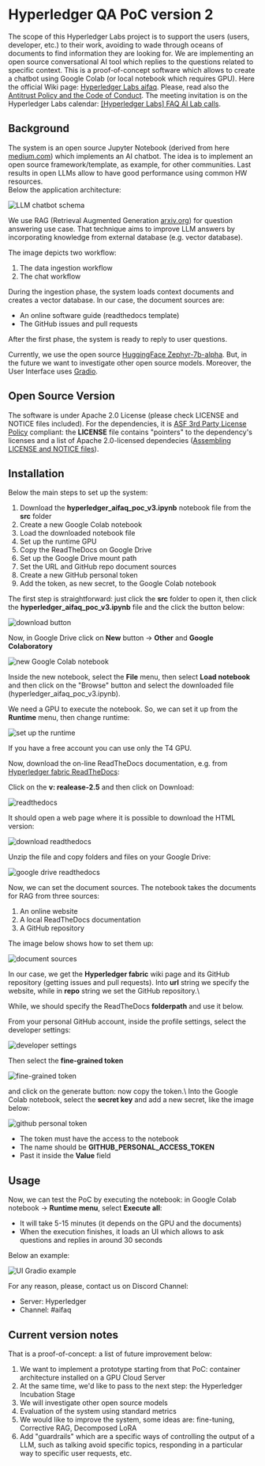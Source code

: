 # Hyperledger QA PoC version 2

The scope of this Hyperledger Labs project is to support the users (users, developer, etc.) to their work, avoiding to wade through oceans of documents to find information they are looking for. We are implementing an open source conversational AI tool which replies to the questions related to specific context. This is a proof-of-concept software which allows to create a chatbot using Google Colab (or local notebook which requires GPU). Here the official Wiki page: [Hyperledger Labs aifaq](https://labs.hyperledger.org/labs/aifaq.html). Please, read also the [Antitrust Policy and the Code of Conduct](https://wiki.hyperledger.org/pages/viewpage.action?pageId=41587043). The meeting invitation is on the Hyperledger Labs calendar: [[Hyperledger Labs] FAQ AI Lab calls](https://wiki.hyperledger.org/display/HYP/Calendar+of+Public+Meetings).

## Background

The system is an open source Jupyter Notebook (derived from here [medium.com](https://levelup.gitconnected.com/building-a-private-ai-chatbot-2c071f6715ad)) which implements an AI chatbot. The idea is to implement an open source framework/template, as example, for other communities. Last results in open LLMs allow to have good performance using common HW resources.\
Below the application architecture:

![LLM chatbot schema](/images/poc_schema_v2.png)

We use RAG (Retrieval Augmented Generation [arxiv.org](https://arxiv.org/abs/2312.10997)) for question answering use case. That technique aims to improve LLM answers by incorporating knowledge from external database (e.g. vector database).

The image depicts two workflow:

1. The data ingestion workflow
2. The chat workflow

During the ingestion phase, the system loads context documents and creates a vector database. In our case, the document sources are:

- An online software guide (readthedocs template)
- The GitHub issues and pull requests

After the first phase, the system is ready to reply to user questions.

Currently, we use the open source [HuggingFace Zephyr-7b-alpha](https://huggingface.co/HuggingFaceH4/zephyr-7b-alpha). But, in the future we want to investigate other open source models. Moreover, the User Interface uses [Gradio](https://www.gradio.app/).

## Open Source Version

The software is under Apache 2.0 License (please check LICENSE and NOTICE files included). For the dependencies, it is [ASF 3rd Party License Policy](https://www.apache.org/legal/resolved.html) compliant: the **LICENSE** file contains "pointers" to the dependency's licenses and a list of Apache 2.0-licensed dependecies ([Assembling LICENSE and NOTICE files](https://infra.apache.org/licensing-howto.html#mod-notice)).

## Installation

Below the main steps to set up the system:

1. Download the **hyperledger_aifaq_poc_v3.ipynb** notebook file from the **src** folder
2. Create a new Google Colab notebook
3. Load the downloaded notebook file
4. Set up the runtime GPU
5. Copy the ReadTheDocs on Google Drive
6. Set up the Google Drive mount path
7. Set the URL and GitHub repo document sources
8. Create a new GitHub personal token
9. Add the token, as new secret, to the Google Colab notebook

The first step is straightforward: just click the **src** folder to open it, then click the **hyperledger_aifaq_poc_v3.ipynb** file and the click the button below:

![download button](/images/download_notebook_file.png)

Now, in Google Drive click on **New** button -> **Other** and **Google Colaboratory**

![new Google Colab notebook](/images/new_colab_notebook.png)

Inside the new notebook, select the **File** menu, then select **Load notebook** and then click on the "Browse" button and select the downloaded file (hyperledger_aifaq_poc_v3.ipynb).

We need a GPU to execute the notebook. So, we can set it up from the **Runtime** menu, then change runtime:

![set up the runtime](/images/runtime_type.png)

If you have a free account you can use only the T4 GPU.

Now, download the on-line ReadTheDocs documentation, e.g. from [Hyperledger fabric ReadTheDocs](https://hyperledger-fabric.readthedocs.io/en/release-2.5/):

Click on the **v: realease-2.5** and then click on Download:

![readthedocs](/images/readthedocs.png)

It should open a web page where it is possible to download the HTML version:

![download readthedocs](/images/download_rtdocs.png)

Unzip the file and copy folders and files on your Google Drive:

![google drive readthedocs](/images/gdrive_rtdocs.png)

Now, we can set the document sources. The notebook takes the documents for RAG from three sources:

1. An online website
2. A local ReadTheDocs documentation
3. A GitHub repository

The image below shows how to set them up:

![document sources](/images/set_document_sources.png)

In our case, we get the **Hyperledger fabric** wiki page and its GitHub repository (getting issues and pull requests).
Into **url** string we specify the website, while in **repo** string we set the GitHub repository.\\

While, we should specify the ReadTheDocs **folderpath** and use it below.

From your personal GitHub account, inside the profile settings, select the developer settings:

![developer settings](/images/developer_settings.png)

Then select the **fine-grained token**

![fine-grained token](/images/fine_grained_token.png)

and click on the generate button: now copy the token.\\
Into the Google Colab notebook, select the **secret key** and add a new secret, like the image below:

![github personal token](/images/github_personal_token.png)

- The token must have the access to the notebook
- The name should be **GITHUB_PERSONAL_ACCESS_TOKEN**
- Past it inside the **Value** field

## Usage

Now, we can test the PoC by executing the notebook: in Google Colab notebook -> **Runtime menu**, select **Execute all**:

- It will take 5-15 minutes (it depends on the GPU and the documents)
- When the execution finishes, it loads an UI which allows to ask questions and replies in around 30 seconds

Below an example:

![UI Gradio example](/images/ui_gradio_question.png)

For any reason, please, contact us on Discord Channel:

- Server: Hyperledger
- Channel: #aifaq

## Current version notes

That is a proof-of-concept: a list of future improvement below:

1. We want to implement a prototype starting from that PoC: container architecture installed on a GPU Cloud Server
2. At the same time, we'd like to pass to the next step: the Hyperledger Incubation Stage
3. We will investigate other open source models
4. Evaluation of the system using standard metrics
5. We would like to improve the system, some ideas are: fine-tuning, Corrective RAG, Decomposed LoRA
6. Add "guardrails" which are a specific ways of controlling the output of a LLM, such as talking avoid specific topics, responding in a particular way to specific user requests, etc.
